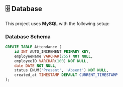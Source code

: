 ## 🗄️ Database

This project uses **MySQL** with the following setup:

### Database Schema
```sql
CREATE TABLE Attendance (
    id INT AUTO_INCREMENT PRIMARY KEY,
    employeeName VARCHAR(255) NOT NULL,
    employeeID VARCHAR(100) NOT NULL,
    date DATE NOT NULL,
    status ENUM('Present', 'Absent') NOT NULL,
    created_at TIMESTAMP DEFAULT CURRENT_TIMESTAMP
);